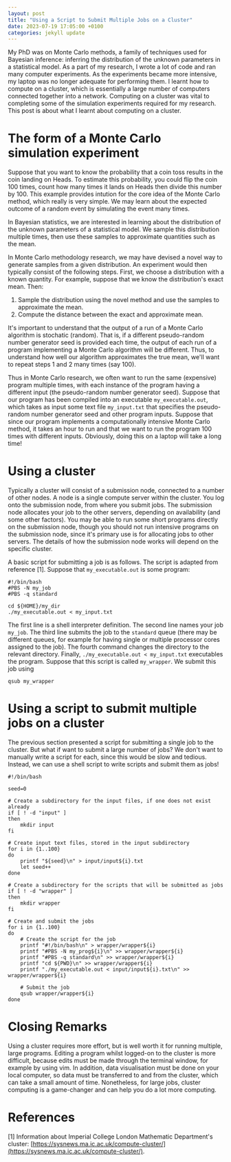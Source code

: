 ```yaml
---
layout: post
title: "Using a Script to Submit Multiple Jobs on a Cluster"
date: 2023-07-19 17:05:00 +0100
categories: jekyll update
---
```

My PhD was on Monte Carlo methods, a family of techniques used for Bayesian inference: inferring the distribution of the unknown parameters in a statistical model. As a part of my research, I wrote a lot of code and ran many computer experiments. As the experiments became more intensive, my laptop was no longer adequate for performing them. I learnt how to compute on a cluster, which is essentially a large number of computers connected together into a network. Computing on a cluster was vital to completing some of the simulation experiments required for my research. This post is about what I learnt about computing on a cluster.

# The form of a Monte Carlo simulation experiment

Suppose that you want to know the probability that a coin toss results in the coin landing on Heads. To estimate this probability, you could flip the coin 100 times, count how many times it lands on Heads then divide this number by 100.  This example provides intution for the core idea of the Monte Carlo method, which really is very simple. We may learn about the expected outcome of a random event by simulating the event many times.

In Bayesian statistics, we are interested in learning about the distribution of the unknown parameters of a statistical model. We sample this distribution multiple times, then use these samples to approximate quantities such as the mean.

In Monte Carlo methodology research, we may have devised a novel way to generate samples from a given distribution. An experiment would then typically consist of the following steps. First, we choose a distribution with a known quantity. For example, suppose that we know the distribution's exact mean. Then:
1. Sample the distribution using the novel method and use the samples to approximate the mean.
2. Compute the distance between the exact and approximate mean.

It's important to understand that the output of a run of a Monte Carlo algorithm is stochatic (random). That is, if a different pseudo-random number generator seed is provided each time, the output of each run of a program implementing a Monte Carlo algorithm will be different. Thus, to understand how well our algorithm approximates the true mean, we'll want to repeat steps 1 and 2 many times (say 100).

Thus in Monte Carlo research, we often want to run the same (expensive) program multiple times, with each instance of the program having a different input (the pseudo-random number generator seed). Suppose that our program has been compiled into an executable `my_executable.out`, which takes as input some text file `my_input.txt` that specifies the pseudo-random number generator seed and other program inputs. Suppose that since our program implements a computationally intensive Monte Carlo method, it takes an hour to run and that we want to run the program 100 times with different inputs. Obviously, doing this on a laptop will take a long time! 

# Using a cluster

Typically a cluster will consist of a submission node, connected to a number of other nodes. A node is a single compute server within the cluster. You log onto the submission node, from where you submit jobs. The submission node allocates your job to the other servers, depending on availability (and some other factors). You may be able to run some short programs directly on the submission node, though you should not run intensive programs on the submission node, since it's primary use is for allocating jobs to other servers. The details of how the submission node works will depend on the specific cluster.

A basic script for submitting a job is as follows. The script is adapted from reference [1]. Suppose that `my_executable.out` is some program:
    
    #!/bin/bash
    #PBS -N my_job
    #PBS -q standard
    
    cd ${HOME}/my_dir
    ./my_executable.out < my_input.txt

The first line is a shell interpreter definition. The second line names your job `my_job`. The third line submits the job to the `standard` queue (there may be different queues, for example for having single or multiple processor cores assigned to the job). The fourth command changes the directory to the relevant directory. Finally, `./my_executable.out < my_input.txt` executables the program. Suppose that this script is called `my_wrapper`. We submit this job using

    qsub my_wrapper

# Using a script to submit multiple jobs on a cluster

The previous section presented a script for submitting a single job to the cluster. But what if want to submit a large number of jobs? We don't want to manually write a script for each, since this would be slow and tedious. Instead, we can use a shell script to write scripts and submit them as jobs!

    #!/bin/bash

    seed=0

    # Create a subdirectory for the input files, if one does not exist already
    if [ ! -d "input" ]
    then
        mkdir input
    fi

    # Create input text files, stored in the input subdirectory
    for i in {1..100}
    do
        printf "${seed}\n" > input/input${i}.txt
        let seed++
    done

    # Create a subdirectory for the scripts that will be submitted as jobs
    if [ ! -d "wrapper" ]
    then
        mkdir wrapper
    fi

    # Create and submit the jobs
    for i in {1..100}
    do
        # Create the script for the job
        printf "#!/bin/bash\n" > wrapper/wrapper${i}
        printf "#PBS -N my_prog${i}\n" >> wrapper/wrapper${i}
        printf "#PBS -q standard\n" >> wrapper/wrapper${i}
        printf "cd ${PWD}\n" >> wrapper/wrapper${i}
        printf "./my_executable.out < input/input${i}.txt\n" >> wrapper/wrapper${i}

        # Submit the job
        qsub wrapper/wrapper${i}
    done

# Closing Remarks

Using a cluster requires more effort, but is well worth it for running multiple, large programs. Editing a program whilst logged-on to the cluster is more difficult, because edits must be made through the terminal window, for example by using vim. In addition, data visualisation must be done on your local computer, so data must be transferred to and from the cluster, which can take a small amount of time. Nonetheless, for large jobs, cluster computing is a game-changer and can help you do a lot more computing.

# References

[1] Information about Imperial College London Mathematic Department's cluster: [https://sysnews.ma.ic.ac.uk/compute-cluster/](https://sysnews.ma.ic.ac.uk/compute-cluster/).